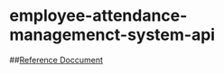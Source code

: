 # employee-attendance-managemenct-system-api

##[Reference Doccument](https://docs.google.com/document/d/18uB6geh7J_auO4YjKDu5SkXQ8d4_Xl1SwqdnbsMSXWc/edit?usp=sharing)
